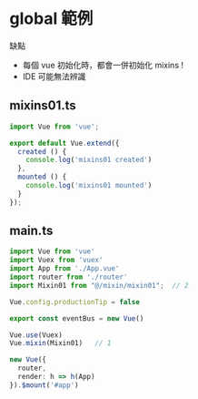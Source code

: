 # global 範例

缺點

- 每個 vue 初始化時，都會一併初始化 mixins !
- IDE 可能無法辨識

## mixins01.ts

```ts
import Vue from 'vue';

export default Vue.extend({
  created () {
    console.log('mixins01 created')
  },
  mounted () {
    console.log('mixins01 mounted')
  }
});
```

## main.ts

```ts
import Vue from 'vue'
import Vuex from 'vuex'
import App from './App.vue'
import router from './router'
import Mixin01 from "@/mixin/mixin01";  // 2

Vue.config.productionTip = false

export const eventBus = new Vue()

Vue.use(Vuex)
Vue.mixin(Mixin01)   // 1

new Vue({
  router,
  render: h => h(App)
}).$mount('#app')

```

